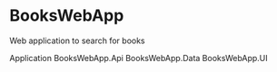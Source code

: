 # BooksWebApp
Web application to search for books

Application 
   BooksWebApp.Api
   BooksWebApp.Data
   BooksWebApp.UI
  

